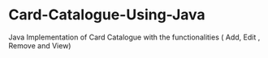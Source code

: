 # Card-Catalogue-Using-Java
Java Implementation of Card Catalogue with the functionalities ( Add, Edit , Remove and View)

